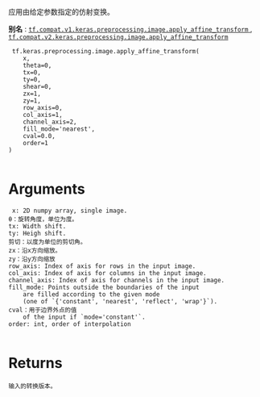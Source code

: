 应用由给定参数指定的仿射变换。

**别名** : [ `tf.compat.v1.keras.preprocessing.image.apply_affine_transform` ](/api_docs/python/tf/keras/preprocessing/image/apply_affine_transform), [ `tf.compat.v2.keras.preprocessing.image.apply_affine_transform` ](/api_docs/python/tf/keras/preprocessing/image/apply_affine_transform)

```
 tf.keras.preprocessing.image.apply_affine_transform(
    x,
    theta=0,
    tx=0,
    ty=0,
    shear=0,
    zx=1,
    zy=1,
    row_axis=0,
    col_axis=1,
    channel_axis=2,
    fill_mode='nearest',
    cval=0.0,
    order=1
)
 
```

# Arguments


```
 x: 2D numpy array, single image.
θ：旋转角度，单位为度。
tx: Width shift.
ty: Heigh shift.
剪切：以度为单位的剪切角。
zx：沿x方向缩放。
zy：沿y方向缩放
row_axis: Index of axis for rows in the input image.
col_axis: Index of axis for columns in the input image.
channel_axis: Index of axis for channels in the input image.
fill_mode: Points outside the boundaries of the input
    are filled according to the given mode
    (one of `{'constant', 'nearest', 'reflect', 'wrap'}`).
cval：用于边界外点的值
    of the input if `mode='constant'`.
order: int, order of interpolation
 
```

# Returns


```
输入的转换版本。
 
```

